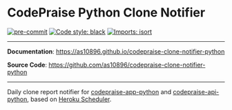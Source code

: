 # CodePraise Python Clone Notifier
[![pre-commit](https://img.shields.io/badge/pre--commit-enabled-brightgreen?logo=pre-commit&logoColor=white)](https://github.com/pre-commit/pre-commit)
[![Code style: black](https://img.shields.io/badge/code%20style-black-000000.svg)](https://github.com/psf/black)
[![Imports: isort](https://img.shields.io/badge/%20imports-isort-%231674b1?style=flat&labelColor=ef8336)](https://pycqa.github.io/isort/)

---

**Documentation**: <a href="https://as10896.github.io/codepraise-clone-notifier-python" target="_blank">https://as10896.github.io/codepraise-clone-notifier-python</a>

**Source Code**: <a href="https://github.com/as10896/codepraise-clone-notifier-python" target="_blank">https://github.com/as10896/codepraise-clone-notifier-python</a>

---

Daily clone report notifier for <a href="https://as10896.github.io/codepraise-app-python/" target="_blank">codepraise-app-python</a> and <a href="https://as10896.github.io/codepraise-api-python/" target="_blank">codepraise-api-python</a>, based on <a href="https://devcenter.heroku.com/articles/scheduler" target="_blank">Heroku Scheduler</a>.
